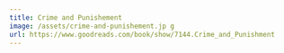 ```yaml
---
title: Crime and Punishement
image: /assets/crime-and-punishement.jp g
url: https://www.goodreads.com/book/show/7144.Crime_and_Punishment
---
```

